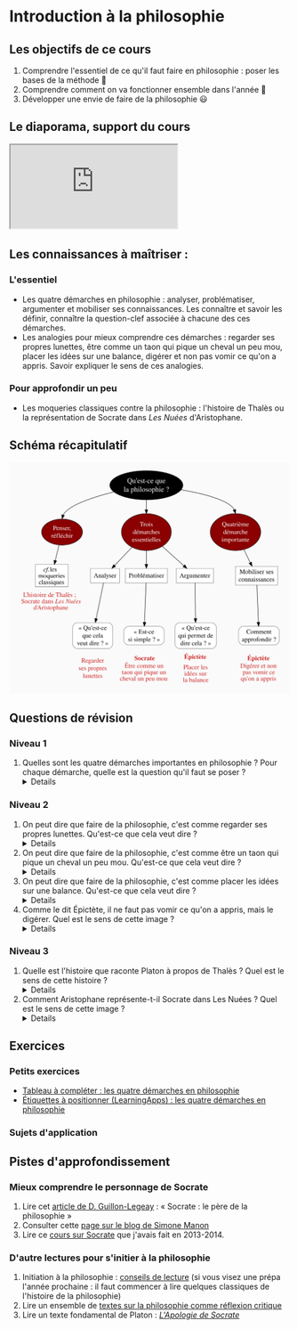 # Introduction à la philosophie

## Les objectifs de ce cours

1. Comprendre l'essentiel de ce qu'il faut faire en philosophie : poser les bases de la méthode 🧱
2. Comprendre comment on va fonctionner ensemble dans l'année 📜
3. Développer une envie de faire de la philosophie  😃

## Le diaporama, support du cours

<iframe src="https://eyssette.github.io/marp-slides/slides/2021-2022/introduction-philosophie-21.html"></iframe>

## Les connaissances à maîtriser :

### L'essentiel
- Les quatre démarches en philosophie : analyser, problématiser, argumenter et mobiliser ses connaissances. Les connaître et savoir les définir, connaître la question-clef associée à chacune des ces démarches.
- Les analogies pour mieux comprendre ces démarches : regarder ses propres lunettes, être comme un taon qui pique un cheval un peu mou, placer les idées sur une balance, digérer et non pas vomir ce qu'on a appris. Savoir expliquer le sens de ces analogies.

### Pour approfondir un peu
- Les moqueries classiques contre la philosophie : l'histoire de Thalès ou la représentation de Socrate dans _Les Nuées_ d'Aristophane.


## Schéma récapitulatif

[![Schéma récapitulatif du cours](https://raw.githubusercontent.com/eyssette/graphviz-examples/master/diagram/introduction-philosophie-21.dot.svg)](https://raw.githubusercontent.com/eyssette/graphviz-examples/master/diagram/introduction-philosophie-21.dot.svg)


## Questions de révision

### Niveau 1

1. Quelles sont les quatre démarches importantes en philosophie ? Pour chaque démarche, quelle est la question qu'il faut se poser ?<details>En philosophie, les quatre démarches importantes sont : analyser, problématiser, argumenter et mobiliser ses connaissances. Pour analyser, il faut se demander : « Qu'est-ce que cela veut dire ? ». Pour problématiser, il faut se demander : « Est-ce vraiment si simple ? ». Pour argumenter, il faut se demander : « Qu'est-ce qui permet de dire cela ? ». Pour mobiliser ses connaissances, il faut se demander : « Comment approfondir ? ».</details>

### Niveau 2
1. On peut dire que faire de la philosophie, c'est comme regarder ses propres lunettes. Qu'est-ce que cela veut dire ?<details>Regarder ses propres lunettes, c'est examiner les idées avec lesquelles on pense, afin de chercher à les rendre plus claires et plus précises : cela revient à analyser ses idées.</details>
1. On peut dire que faire de la philosophie, c'est comme être un taon qui pique un cheval un peu mou. Qu'est-ce que cela veut dire ?<details>Cette image désigne la démarche de Socrate. Être comme un taon qui pique un cheval un peu mou, c'est réveiller son esprit critique et questionner ce qui nous semble évident : cela revient à problématiser.</details>
1. On peut dire que faire de la philosophie, c'est comme placer les idées sur une balance. Qu'est-ce que cela veut dire ?<details>Épictète propose cette image de la balance. Placer une idée sur une balance, c'est examiner les arguments et les objections afin de déterminer si l'idée est convaincante : cela revient à argumenter.</details>
1. Comme le dit Épictète, il ne faut pas vomir ce qu'on a appris, mais le digérer. Quel est le sens de cette image ?<details>Vomir ce qu'on a appris, ce serait simplement recracher ses connaissances, sans les avoir intégrées, et sans organisation. Digérer ce qu'on a appris, c'est s'approprier des connaissances afin de les faire siennes et pouvoir ainsi les mobiliser pour développer sa propre réflexion.</details>

### Niveau 3

1. Quelle est l'histoire que raconte Platon à propos de Thalès ? Quel est le sens de cette histoire ? <details>Thalès se promène en regardant les étoiles et tombe dans un puits parce qu'il regardait le ciel au lieu de regarder ses pieds. Cette histoire illustre une moquerie classique contre la philosophie qui serait une réflexion trop abstraite et déconnectée du réel.</details>
1. Comment Aristophane représente-t-il Socrate dans Les Nuées ? Quel est le sens de cette image ?<details>Dans Les Nuées, Aristophane représente Socrate suspendu en l'air dans un panier Cette image illustre une moquerie classique contre la philosophie qui serait une réflexion trop abstraite et déconnectée du réel.</details>


## Exercices

### Petits exercices

- [Tableau à compléter : les quatre démarches en philosophie](https://eyssette.github.io/marp-slides/slides/2021-2022/introduction-philosophie-21.html?f=1#48)
- [Étiquettes à positionner (LearningApps) : les quatre démarches en philosophie](https://learningapps.org/watch?v=pg13m7zck21)


### Sujets d'application

<!-- 1. Penser, est-ce dire non ?<details><summary>Un exemple d'utilisation du cours :</summary>On peut dire que penser, c'est dire, si la pensée désigne la réflexion critique, car la réflexion critique suppose de dire non aux idées reçues.<br>Plus précisément, il s'agit d'abord de dire non aux idées vagues et confuses : réfléchir de manière critique, c'est refuser les idées vagues et confuses, chercher à clarifier le sens des notions que l'on utilise. Il faut comprendre de quoi on parle exactement, définir précisément les termes que l'on utilise, ce qui revient à analyser ses idées.<br>Il faut également dire non aux idées simplistes : penser véritablement, c'est remettre en question les idées étroites qui évacuent la complexité du réel, c'est être conscient des difficultés et questionner nos prétendues certitudes, ce qui revient à problématiser.<br> Enfin, il faut dire non aux idées affirmées sans justification. Il ne faut pas en rester simplement à donner son avis : si on affirme une idée, il faut être capable de donner des raisons de l'accepter, et répondre aux objections qu'on peut faire  contre cette idée  : il faut argumenter.<br>Par conséquent, si penser c'est analyser ses idées, problématiser et argumenter, et si cela revient à dire non aux idées vagues et confuses, non aux idées simplistes et non aux idées sans justification, alors on peut effectivement dire que penser c'est dire non.</details>
2. Peut-on apprendre à penser ? -->


## Pistes d'approfondissement

### Mieux comprendre le personnage de Socrate

1. Lire cet [article de D. Guillon-Legeay](https://iphilo.fr/2016/09/10/socrate-le-pere-de-la-philosophie/) : « Socrate : le père de la philosophie »
2. Consulter cette [page sur le blog de Simone Manon](https://www.philolog.fr/socrate/)
3. Lire ce [cours sur Socrate](https://eyssette.github.io/ancien-blog/assets/pdf/ancien_blog/0_Introduction_philosophie/2013-2014-Socrate-cours.pdf) que j'avais fait en 2013-2014.

### D'autre lectures pour s'initier à la philosophie

1. Initiation à la philosophie : [conseils de lecture](https://eyssette.github.io/ressources-generales-enseignement-philosophie/conseils-lectures-initiation-philosophie) <!-- Document au format A4 : https://docs.google.com/document/d/119PC0h-Zic6AVT4woWzXd8lbRmQ0fOVPAJ-CBFMyMdQ/edit?usp=sharing  --> (si vous visez une prépa l'année prochaine : il faut commencer à lire quelques classiques de l'histoire de la philosophie)
2. Lire un ensemble de [textes sur la philosophie comme réflexion critique](http://bit.ly/philoD1)
3. Lire un texte fondamental de Platon : _[L'Apologie de Socrate](https://philosophie-pedagogie.web.ac-grenoble.fr/sites/default/files/media-fichiers/2021-02/Apologie_Socrate-Platon.pdf)_
